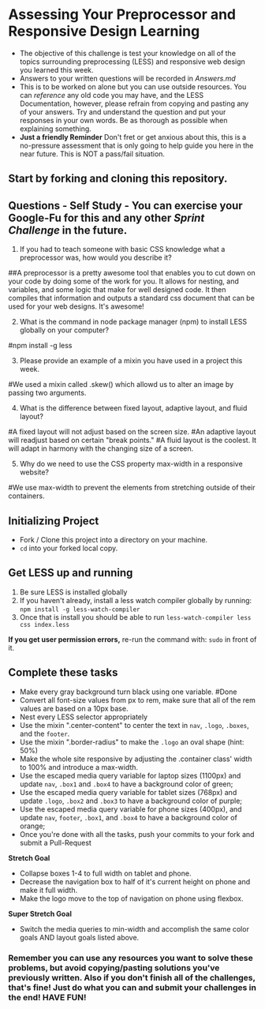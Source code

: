# Assessing Your Preprocessor and Responsive Design Learning

* The objective of this challenge is test your knowledge on all of the topics surrounding preprocessing (LESS) and responsive web design you learned this week.
* Answers to your written questions will be recorded in _Answers.md_
* This is to be worked on alone but you can use outside resources. You can _reference_ any old code you may have, and the LESS Documentation, however, please refrain from copying and pasting any of your answers. Try and understand the question and put your responses in your own words. Be as thorough as possible when explaining something.
* **Just a friendly Reminder** Don't fret or get anxious about this, this is a no-pressure assessment that is only going to help guide you here in the near future. This is NOT a pass/fail situation.

## Start by forking and cloning this repository.

## Questions - Self Study - You can exercise your Google-Fu for this and any other _Sprint Challenge_ in the future.

1. If you had to teach someone with basic CSS knowledge what a preprocessor was, how would you describe it?

  ##A preprocessor is a pretty awesome tool that enables you to cut down on your code by doing some of the work for you. It allows for nesting, and variables, and some logic that make for well designed code. It then compiles that information and outputs a standard css document that can be used for your web designs. It's awesome!

2. What is the command in node package manager (npm) to install LESS globally on your computer?

  #npm install -g less

3. Please provide an example of a mixin you have used in a project this week.

  #We used a mixin called .skew() which allowd us to alter an image by passing two arguments. 

4. What is the difference between fixed layout, adaptive layout, and fluid layout?

  #A fixed layout will not adjust based on the screen size. 
  #An adaptive layout will readjust based on certain "break points."
  #A fluid layout is the coolest. It will adapt in harmony with the changing size of a screen.

5. Why do we need to use the CSS property max-width in a responsive website?

  #We use max-width to prevent the elements from stretching outside of their containers. 

## Initializing Project
* Fork / Clone this project into a directory on your machine.
* `cd` into your forked local copy.

## Get LESS up and running
1. Be sure LESS is installed globally
2. If you haven't already, install a less watch compiler globally by running: `npm install -g less-watch-compiler`
1. Once that is install you should be able to run `less-watch-compiler less css index.less`

**If you get user permission errors,** re-run the command with: `sudo` in front of it.

## Complete these tasks
* Make every gray background turn black using one variable.
  #Done
* Convert all font-size values from px to rem, make sure that all of the rem values are based on a 10px base.
* Nest every LESS selector appropriately
* Use the mixin ".center-content" to center the text in `nav`, `.logo`, `.boxes`, and the `footer`.
* Use the mixin ".border-radius" to make the `.logo` an oval shape (hint: 50%)
* Make the whole site responsive by adjusting the .container class' width to 100% and introduce a max-width.
* Use the escaped media query variable for laptop sizes (1100px) and update `nav`, `.box1` and `.box4` to have a background color of green;
* Use the escaped media query variable for tablet sizes (768px) and update `.logo`, `.box2` and `.box3` to have a background color of purple;
* Use the escaped media query variable for phone sizes (400px), and update `nav`, `footer`, `.box1`, and `.box4` to have a background color of orange;
* Once you're done with all the tasks, push your commits to your fork and submit a Pull-Request

**Stretch Goal**
* Collapse boxes 1-4 to full width on tablet and phone.
* Decrease the navigation box to half of it's current height on phone and make it full width.
* Make the logo move to the top of navigation on phone using flexbox.

**Super Stretch Goal**
* Switch the media queries to min-width and accomplish the same color goals AND layout goals listed above.

### Remember you can use any resources you want to solve these problems, but avoid copying/pasting solutions you've previously written. Also if you don't finish all of the challenges, that's fine! Just do what you can and submit your challenges in the end! HAVE FUN!
